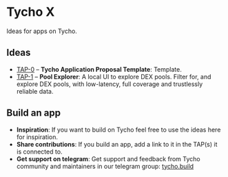 # Tycho X
Ideas for apps on Tycho.

## Ideas
- [TAP-0](TAP-0.md) – **Tycho Application Proposal Template**: Template.
- [TAP-1](TAP-1.md) – **Pool Explorer**: A local UI to explore DEX pools. Filter for, and explore DEX pools, with low-latency, full coverage and trustlessly reliable data.

## Build an app

- **Inspiration**: If you want to build on Tycho feel free to use the ideas here for inspiration.
- **Share contributions**: If you build an app, add a link to it in the TAP(s) it is connected to.
- **Get support on telegram**: Get support and feedback from Tycho community and maintainers in our telegram group: [tycho.build](https://tycho.build/)